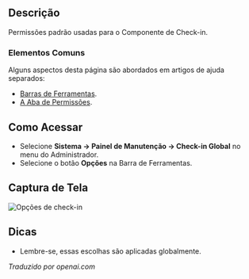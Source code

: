 <!-- Filename: Help4.x:Check-in:_Options / Display title: Check-in: Opções  -->

## Descrição

Permissões padrão usadas para o Componente de Check-in.

### Elementos Comuns

Alguns aspectos desta página são abordados em artigos de ajuda separados:

* [Barras de Ferramentas](jdocmanual?article=help/common-elements/toolbars).
* [A Aba de Permissões](jdocmanual?article=help/common-elements/edit-permissions).

## Como Acessar

- Selecione **Sistema → Painel de Manutenção → Check-in Global** no menu do Administrador.
- Selecione o botão **Opções** na Barra de Ferramentas.

## Captura de Tela

![Opções de check-in](../../../pt/images/maintenance/check-in-options.png)

## Dicas

- Lembre-se, essas escolhas são aplicadas globalmente.

*Traduzido por openai.com*

